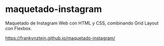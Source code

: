 # maquetado-instagram
Maquetado de Instagram Web con HTML y CSS, combinando Grid Layout con Flexbox.

https://frankynztein.github.io/maquetado-instagram/
